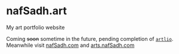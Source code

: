 # nafSadh.art
My art portfolio website 

Coming <s>soon</s> sometime in the future, 
pending completion of [`artlio`](https://github.com/nafSadh/artlio). 
Meanwhile visit [nafSadh.com](http://nafSadh.com) and [arts.nafSadh.com](http://arts.nafSadh.com) 
